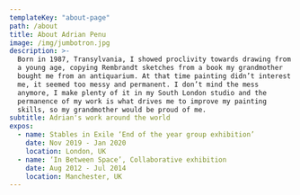 ```yaml
---
templateKey: "about-page"
path: /about
title: About Adrian Penu
image: /img/jumbotron.jpg
description: >-
  Born in 1987, Transylvania, I showed proclivity towards drawing from
  a young age, copying Rembrandt sketches from a book my grandmother
  bought me from an antiquarium. At that time painting didn’t interest
  me, it seemed too messy and permanent. I don’t mind the mess
  anymore, I make plenty of it in my South London studio and the
  permanence of my work is what drives me to improve my painting
  skills, so my grandmother would be proud of me.
subtitle: Adrian's work around the world
expos:
  - name: Stables in Exile ‘End of the year group exhibition’
    date: Nov 2019 - Jan 2020
    location: London, UK
  - name: ‘In Between Space’, Collaborative exhibition
    date: Aug 2012 - Jul 2014
    location: Manchester, UK
---
```


